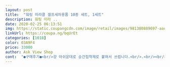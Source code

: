 ```yaml
---
layout: post 
title:  "훠링 미라클 셀프세차용품 10종 세트, 1세트" 
description: 훠링 미라 ..
date: 2020-02-25 06:13:51 
img: https://static.coupangcdn.com/image/retail/images/981380889697-aac1e8c9-1383-41f9-bbbb-5ce097cc3eb5.jpg 
linkUrl: https://coupa.ng/bqUrEt 
categories: [1018] 
color: 03A9F4 
price: 33000 
author: Ask View Shop 
cont:  "●구매후기●<br/>걍 아쉬운데로 순간접착제로 붙혀서 쓰렵니다.<br/>.<br/><br/>거품걸레, 드라이타월, 세제등<br/>거품세제가 사진보시면 아시겠지만<br/>계속 눈팅하다가 차유리 벌레사체땜에 유리세정제하고 걸레만살까 했는데 가격이 좀 있더라구요<br/>구성이 괜찮은편입니다.<br/><br/>구성품 만족.<br/> 추천드릴게요.<br/><br/>구성품들의 평들이 다들 좋더라구요.<br/>(휠클리너나 샴푸 등등.<br/>.<br/>)<br/>그래서 믿고 한번 구매해 봤습니다.<br/><br/>날이추워 거품세차는 나중에 하려구요<br/>내용물들은 풍성하고 좋아 보이네요.<br/><br/>다른건 다 분무형이라 걍 뿌려쓰면되는데,<br/>다만 내부 망사바케스가 깨져서왔어요.<br/>.<br/><br/>뚜껑이 미쟝센 여행용샴푸처럼 되어있어요.<br/>.<br/><br/>뜯어버리면 손다칠것같고, 교환하자니 시간이아깝고.<br/>.<br/><br/>물 몇L 에 액체세제 몇ml 를 희석하여 사용하라는<br/>박스안에 꽉 차게 들어 있어서 그런지 안전하게 왔어요.<br/><br/>발판겸 물통에도 물 계량눈금이 있으면좋겠네요.<br/><br/>상품에 조금더 신경을써주시면 좋겠네요.<br/>.<br/><br/>상품의 단점 작성할게요.<br/><br/>세제뚜껑을 계량컵으로하고,<br/>세차세트가 필요해서 이제품 저제품 알아보는데,<br/>세차할때 꼭 필요한것들은 다 있으니깐요.<br/><br/>아직 세차는 안해봐서 정확한 평가는 어렵겠지만<br/>액체들 터질까봐 내심 걱정했는데<br/>오래쓰겠네요.<br/><br/>우선 상품의 장점 작성할게요.<br/><br/>유리세정제는 욕실 거울도 닦으려고 해요<br/>잘 구매한 것 같아 기분 좋아요.<br/><br/>차라리 이제품사는게 효율적.<br/><br/>친절한설명은있지만, 계량컵따위없구요<br/>통에도 리터계량눈금같은게 없어요.<br/><br/>투명바구니에 세제 희석시켜서 사용하라고는 하는데,<br/>활용도가 높은 세차용품입니다.<br/><br/>" 
---
```

